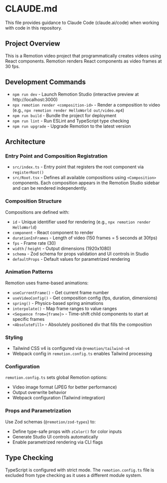 # CLAUDE.md

This file provides guidance to Claude Code (claude.ai/code) when working with code in this repository.

## Project Overview

This is a Remotion video project that programmatically creates videos using React components. Remotion renders React components as video frames at 30 fps.

## Development Commands

- `npm run dev` - Launch Remotion Studio (interactive preview at http://localhost:3000)
- `npx remotion render <composition-id>` - Render a composition to video (e.g., `npx remotion render HelloWorld out/video.mp4`)
- `npm run build` - Bundle the project for deployment
- `npm run lint` - Run ESLint and TypeScript type checking
- `npm run upgrade` - Upgrade Remotion to the latest version

## Architecture

### Entry Point and Composition Registration

- `src/index.ts` - Entry point that registers the root component via `registerRoot()`
- `src/Root.tsx` - Defines all available compositions using `<Composition>` components. Each composition appears in the Remotion Studio sidebar and can be rendered independently.

### Composition Structure

Compositions are defined with:
- `id` - Unique identifier used for rendering (e.g., `npx remotion render HelloWorld`)
- `component` - React component to render
- `durationInFrames` - Length of video (150 frames = 5 seconds at 30fps)
- `fps` - Frame rate (30)
- `width` / `height` - Output dimensions (1920x1080)
- `schema` - Zod schema for props validation and UI controls in Studio
- `defaultProps` - Default values for parametrized rendering

### Animation Patterns

Remotion uses frame-based animations:
- `useCurrentFrame()` - Get current frame number
- `useVideoConfig()` - Get composition config (fps, duration, dimensions)
- `spring()` - Physics-based spring animations
- `interpolate()` - Map frame ranges to value ranges
- `<Sequence from={frame}>` - Time-shift child components to start at specific frames
- `<AbsoluteFill>` - Absolutely positioned div that fills the composition

### Styling

- Tailwind CSS v4 is configured via `@remotion/tailwind-v4`
- Webpack config in `remotion.config.ts` enables Tailwind processing

### Configuration

`remotion.config.ts` sets global Remotion options:
- Video image format (JPEG for better performance)
- Output overwrite behavior
- Webpack configuration (Tailwind integration)

### Props and Parametrization

Use Zod schemas (`@remotion/zod-types`) to:
- Define type-safe props with `zColor()` for color inputs
- Generate Studio UI controls automatically
- Enable parametrized rendering via CLI flags

## Type Checking

TypeScript is configured with strict mode. The `remotion.config.ts` file is excluded from type checking as it uses a different module system.
